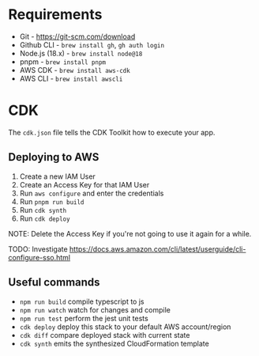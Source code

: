 # Requirements

- Git - https://git-scm.com/download
- Github CLI - `brew install gh`, `gh auth login`
- Node.js (18.x) - `brew install node@18`
- pnpm - `brew install pnpm`
- AWS CDK - `brew install aws-cdk`
- AWS CLI - `brew install awscli`

# CDK

The `cdk.json` file tells the CDK Toolkit how to execute your app.

## Deploying to AWS

1. Create a new IAM User
2. Create an Access Key for that IAM User
3. Run `aws configure` and enter the credentials
4. Run `pnpm run build`
5. Run `cdk synth`
6. Run `cdk deploy`

NOTE: Delete the Access Key if you're not going to use it again for a while.

TODO: Investigate https://docs.aws.amazon.com/cli/latest/userguide/cli-configure-sso.html

## Useful commands

- `npm run build` compile typescript to js
- `npm run watch` watch for changes and compile
- `npm run test` perform the jest unit tests
- `cdk deploy` deploy this stack to your default AWS account/region
- `cdk diff` compare deployed stack with current state
- `cdk synth` emits the synthesized CloudFormation template
